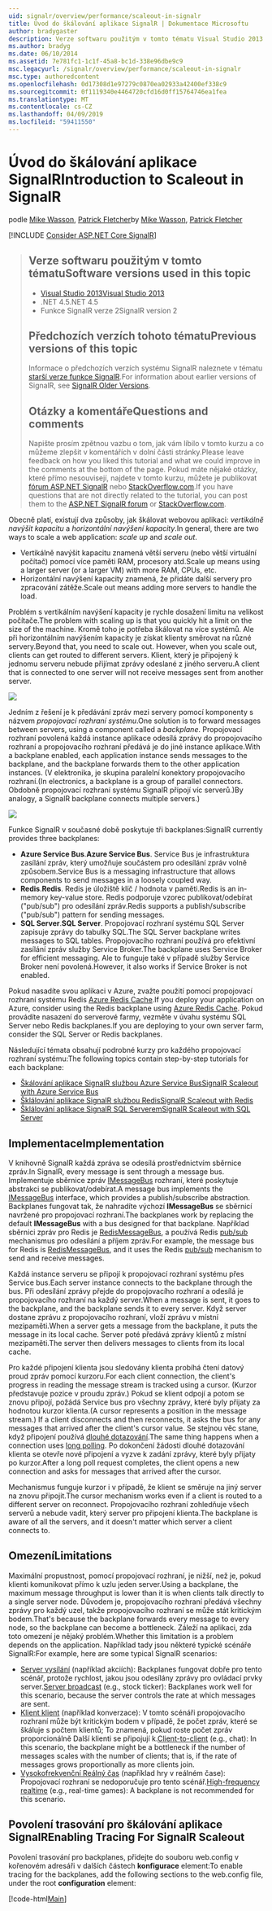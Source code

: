 ```yaml
---
uid: signalr/overview/performance/scaleout-in-signalr
title: Úvod do škálování aplikace SignalR | Dokumentace Microsoftu
author: bradygaster
description: Verze softwaru použitým v tomto tématu Visual Studio 2013 .NET 4.5 SignalR 2 předchozí verze tohoto tématu informace o předchozích verzích...
ms.author: bradyg
ms.date: 06/10/2014
ms.assetid: 7e781fc1-1c1f-45a8-bc1d-338e96dbe9c9
msc.legacyurl: /signalr/overview/performance/scaleout-in-signalr
msc.type: authoredcontent
ms.openlocfilehash: 0d17308d1e97279c0870ea02933a42400ef338c9
ms.sourcegitcommit: 0f1119340e4464720cfd16d0ff15764746ea1fea
ms.translationtype: MT
ms.contentlocale: cs-CZ
ms.lasthandoff: 04/09/2019
ms.locfileid: "59411550"
---
```

# <a name="introduction-to-scaleout-in-signalr"></a><span data-ttu-id="eca78-103">Úvod do škálování aplikace SignalR</span><span class="sxs-lookup"><span data-stu-id="eca78-103">Introduction to Scaleout in SignalR</span></span>

<span data-ttu-id="eca78-104">podle [Mike Wasson](https://github.com/MikeWasson), [Patrick Fletcher](https://github.com/pfletcher)</span><span class="sxs-lookup"><span data-stu-id="eca78-104">by [Mike Wasson](https://github.com/MikeWasson), [Patrick Fletcher](https://github.com/pfletcher)</span></span>

[!INCLUDE [Consider ASP.NET Core SignalR](~/includes/signalr/signalr-version-disambiguation.md)]

> ## <a name="software-versions-used-in-this-topic"></a><span data-ttu-id="eca78-105">Verze softwaru použitým v tomto tématu</span><span class="sxs-lookup"><span data-stu-id="eca78-105">Software versions used in this topic</span></span>
>
>
> - [<span data-ttu-id="eca78-106">Visual Studio 2013</span><span class="sxs-lookup"><span data-stu-id="eca78-106">Visual Studio 2013</span></span>](https://my.visualstudio.com/Downloads?q=visual%20studio%202013)
> - <span data-ttu-id="eca78-107">.NET 4.5</span><span class="sxs-lookup"><span data-stu-id="eca78-107">.NET 4.5</span></span>
> - <span data-ttu-id="eca78-108">Funkce SignalR verze 2</span><span class="sxs-lookup"><span data-stu-id="eca78-108">SignalR version 2</span></span>
>
>
>
> ## <a name="previous-versions-of-this-topic"></a><span data-ttu-id="eca78-109">Předchozích verzích tohoto tématu</span><span class="sxs-lookup"><span data-stu-id="eca78-109">Previous versions of this topic</span></span>
>
> <span data-ttu-id="eca78-110">Informace o předchozích verzích systému SignalR naleznete v tématu [starší verze funkce SignalR](../older-versions/index.md).</span><span class="sxs-lookup"><span data-stu-id="eca78-110">For information about earlier versions of SignalR, see [SignalR Older Versions](../older-versions/index.md).</span></span>
>
> ## <a name="questions-and-comments"></a><span data-ttu-id="eca78-111">Otázky a komentáře</span><span class="sxs-lookup"><span data-stu-id="eca78-111">Questions and comments</span></span>
>
> <span data-ttu-id="eca78-112">Napište prosím zpětnou vazbu o tom, jak vám líbilo v tomto kurzu a co můžeme zlepšit v komentářích v dolní části stránky.</span><span class="sxs-lookup"><span data-stu-id="eca78-112">Please leave feedback on how you liked this tutorial and what we could improve in the comments at the bottom of the page.</span></span> <span data-ttu-id="eca78-113">Pokud máte nějaké otázky, které přímo nesouvisejí, najdete v tomto kurzu, můžete je publikovat [fórum ASP.NET SignalR](https://forums.asp.net/1254.aspx/1?ASP+NET+SignalR) nebo [StackOverflow.com](http://stackoverflow.com/).</span><span class="sxs-lookup"><span data-stu-id="eca78-113">If you have questions that are not directly related to the tutorial, you can post them to the [ASP.NET SignalR forum](https://forums.asp.net/1254.aspx/1?ASP+NET+SignalR) or [StackOverflow.com](http://stackoverflow.com/).</span></span>


<span data-ttu-id="eca78-114">Obecně platí, existují dva způsoby, jak škálovat webovou aplikaci: *vertikálně navýšit kapacitu* a *horizontální navýšení kapacity*.</span><span class="sxs-lookup"><span data-stu-id="eca78-114">In general, there are two ways to scale a web application: *scale up* and *scale out*.</span></span>

- <span data-ttu-id="eca78-115">Vertikálně navýšit kapacitu znamená větší serveru (nebo větší virtuální počítač) pomocí více paměti RAM, procesory atd.</span><span class="sxs-lookup"><span data-stu-id="eca78-115">Scale up means using a larger server (or a larger VM) with more RAM, CPUs, etc.</span></span>
- <span data-ttu-id="eca78-116">Horizontální navýšení kapacity znamená, že přidáte další servery pro zpracování zátěže.</span><span class="sxs-lookup"><span data-stu-id="eca78-116">Scale out means adding more servers to handle the load.</span></span>

<span data-ttu-id="eca78-117">Problém s vertikálním navýšení kapacity je rychle dosažení limitu na velikost počítače.</span><span class="sxs-lookup"><span data-stu-id="eca78-117">The problem with scaling up is that you quickly hit a limit on the size of the machine.</span></span> <span data-ttu-id="eca78-118">Kromě toho je potřeba škálovat na více systémů. Ale při horizontálním navýšením kapacity je získat klienty směrovat na různé servery.</span><span class="sxs-lookup"><span data-stu-id="eca78-118">Beyond that, you need to scale out. However, when you scale out, clients can get routed to different servers.</span></span> <span data-ttu-id="eca78-119">Klient, který je připojený k jednomu serveru nebude přijímat zprávy odeslané z jiného serveru.</span><span class="sxs-lookup"><span data-stu-id="eca78-119">A client that is connected to one server will not receive messages sent from another server.</span></span>

![](scaleout-in-signalr/_static/image1.png)

<span data-ttu-id="eca78-120">Jedním z řešení je k předávání zpráv mezi servery pomocí komponenty s názvem *propojovací rozhraní systému*.</span><span class="sxs-lookup"><span data-stu-id="eca78-120">One solution is to forward messages between servers, using a component called a *backplane*.</span></span> <span data-ttu-id="eca78-121">Propojovací rozhraní povolená každá instance aplikace odesílá zprávy do propojovacího rozhraní a propojovacího rozhraní předává je do jiné instance aplikace.</span><span class="sxs-lookup"><span data-stu-id="eca78-121">With a backplane enabled, each application instance sends messages to the backplane, and the backplane forwards them to the other application instances.</span></span> <span data-ttu-id="eca78-122">(V elektronika, je skupina paralelní konektory propojovacího rozhraní.</span><span class="sxs-lookup"><span data-stu-id="eca78-122">(In electronics, a backplane is a group of parallel connectors.</span></span> <span data-ttu-id="eca78-123">Obdobně propojovací rozhraní systému SignalR připojí víc serverů.)</span><span class="sxs-lookup"><span data-stu-id="eca78-123">By analogy, a SignalR backplane connects multiple servers.)</span></span>

![](scaleout-in-signalr/_static/image2.png)

<span data-ttu-id="eca78-124">Funkce SignalR v současné době poskytuje tři backplanes:</span><span class="sxs-lookup"><span data-stu-id="eca78-124">SignalR currently provides three backplanes:</span></span>

- <span data-ttu-id="eca78-125">**Azure Service Bus**.</span><span class="sxs-lookup"><span data-stu-id="eca78-125">**Azure Service Bus**.</span></span> <span data-ttu-id="eca78-126">Service Bus je infrastruktura zasílání zpráv, který umožňuje součástem pro odesílání zpráv volně způsobem.</span><span class="sxs-lookup"><span data-stu-id="eca78-126">Service Bus is a messaging infrastructure that allows components to send messages in a loosely coupled way.</span></span>
- <span data-ttu-id="eca78-127">**Redis**.</span><span class="sxs-lookup"><span data-stu-id="eca78-127">**Redis**.</span></span> <span data-ttu-id="eca78-128">Redis je úložiště klíč / hodnota v paměti.</span><span class="sxs-lookup"><span data-stu-id="eca78-128">Redis is an in-memory key-value store.</span></span> <span data-ttu-id="eca78-129">Redis podporuje vzorec publikovat/odebírat ("pub/sub") pro odesílání zpráv.</span><span class="sxs-lookup"><span data-stu-id="eca78-129">Redis supports a publish/subscribe ("pub/sub") pattern for sending messages.</span></span>
- <span data-ttu-id="eca78-130">**SQL Server**.</span><span class="sxs-lookup"><span data-stu-id="eca78-130">**SQL Server**.</span></span> <span data-ttu-id="eca78-131">Propojovací rozhraní systému SQL Server zapisuje zprávy do tabulky SQL.</span><span class="sxs-lookup"><span data-stu-id="eca78-131">The SQL Server backplane writes messages to SQL tables.</span></span> <span data-ttu-id="eca78-132">Propojovacího rozhraní používá pro efektivní zasílání zpráv služby Service Broker.</span><span class="sxs-lookup"><span data-stu-id="eca78-132">The backplane uses Service Broker for efficient messaging.</span></span> <span data-ttu-id="eca78-133">Ale to funguje také v případě služby Service Broker není povolená.</span><span class="sxs-lookup"><span data-stu-id="eca78-133">However, it also works if Service Broker is not enabled.</span></span>

<span data-ttu-id="eca78-134">Pokud nasadíte svou aplikaci v Azure, zvažte použití pomocí propojovací rozhraní systému Redis [Azure Redis Cache](https://azure.microsoft.com/services/cache/).</span><span class="sxs-lookup"><span data-stu-id="eca78-134">If you deploy your application on Azure, consider using the Redis backplane using [Azure Redis Cache](https://azure.microsoft.com/services/cache/).</span></span> <span data-ttu-id="eca78-135">Pokud provádíte nasazení do serverové farmy, vezměte v úvahu systému SQL Server nebo Redis backplanes.</span><span class="sxs-lookup"><span data-stu-id="eca78-135">If you are deploying to your own server farm, consider the SQL Server or Redis backplanes.</span></span>

<span data-ttu-id="eca78-136">Následující témata obsahují podrobné kurzy pro každého propojovací rozhraní systému:</span><span class="sxs-lookup"><span data-stu-id="eca78-136">The following topics contain step-by-step tutorials for each backplane:</span></span>

- [<span data-ttu-id="eca78-137">Škálování aplikace SignalR službou Azure Service Bus</span><span class="sxs-lookup"><span data-stu-id="eca78-137">SignalR Scaleout with Azure Service Bus</span></span>](scaleout-with-windows-azure-service-bus.md)
- [<span data-ttu-id="eca78-138">Šklálování aplikace SignalR službou Redis</span><span class="sxs-lookup"><span data-stu-id="eca78-138">SignalR Scaleout with Redis</span></span>](scaleout-with-redis.md)
- [<span data-ttu-id="eca78-139">Šklálování aplikace SignalR SQL Serverem</span><span class="sxs-lookup"><span data-stu-id="eca78-139">SignalR Scaleout with SQL Server</span></span>](scaleout-with-sql-server.md)

## <a name="implementation"></a><span data-ttu-id="eca78-140">Implementace</span><span class="sxs-lookup"><span data-stu-id="eca78-140">Implementation</span></span>

<span data-ttu-id="eca78-141">V knihovně SignalR každá zpráva se odesílá prostřednictvím sběrnice zpráv.</span><span class="sxs-lookup"><span data-stu-id="eca78-141">In SignalR, every message is sent through a message bus.</span></span> <span data-ttu-id="eca78-142">Implementuje sběrnice zpráv [IMessageBus](https://msdn.microsoft.com/library/microsoft.aspnet.signalr.messaging.imessagebus(v=vs.100).aspx) rozhraní, které poskytuje abstrakci se publikovat/odebírat.</span><span class="sxs-lookup"><span data-stu-id="eca78-142">A message bus implements the [IMessageBus](https://msdn.microsoft.com/library/microsoft.aspnet.signalr.messaging.imessagebus(v=vs.100).aspx) interface, which provides a publish/subscribe abstraction.</span></span> <span data-ttu-id="eca78-143">Backplanes fungovat tak, že nahradíte výchozí **IMessageBus** se sběrnicí navržené pro propojovací rozhraní.</span><span class="sxs-lookup"><span data-stu-id="eca78-143">The backplanes work by replacing the default **IMessageBus** with a bus designed for that backplane.</span></span> <span data-ttu-id="eca78-144">Například sběrnici zpráv pro Redis je [RedisMessageBus](https://msdn.microsoft.com/library/microsoft.aspnet.signalr.redis.redismessagebus(v=vs.100).aspx), a používá Redis [pub/sub](http://redis.io/topics/pubsub) mechanismus pro odesílání a příjem zpráv.</span><span class="sxs-lookup"><span data-stu-id="eca78-144">For example, the message bus for Redis is [RedisMessageBus](https://msdn.microsoft.com/library/microsoft.aspnet.signalr.redis.redismessagebus(v=vs.100).aspx), and it uses the Redis [pub/sub](http://redis.io/topics/pubsub) mechanism to send and receive messages.</span></span>

<span data-ttu-id="eca78-145">Každá instance serveru se připojí k propojovací rozhraní systému přes Service bus.</span><span class="sxs-lookup"><span data-stu-id="eca78-145">Each server instance connects to the backplane through the bus.</span></span> <span data-ttu-id="eca78-146">Při odesílání zprávy přejde do propojovacího rozhraní a odesílá je propojovacího rozhraní na každý server.</span><span class="sxs-lookup"><span data-stu-id="eca78-146">When a message is sent, it goes to the backplane, and the backplane sends it to every server.</span></span> <span data-ttu-id="eca78-147">Když server dostane zprávu z propojovacího rozhraní, vloží zprávu v místní mezipaměti.</span><span class="sxs-lookup"><span data-stu-id="eca78-147">When a server gets a message from the backplane, it puts the message in its local cache.</span></span> <span data-ttu-id="eca78-148">Server poté předává zprávy klientů z místní mezipaměti.</span><span class="sxs-lookup"><span data-stu-id="eca78-148">The server then delivers messages to clients from its local cache.</span></span>

<span data-ttu-id="eca78-149">Pro každé připojení klienta jsou sledovány klienta probíhá čtení datový proud zpráv pomocí kurzoru.</span><span class="sxs-lookup"><span data-stu-id="eca78-149">For each client connection, the client's progress in reading the message stream is tracked using a cursor.</span></span> <span data-ttu-id="eca78-150">(Kurzor představuje pozice v proudu zpráv.) Pokud se klient odpojí a potom se znovu připojí, požádá Service bus pro všechny zprávy, které byly přijaty za hodnotou kurzor klienta.</span><span class="sxs-lookup"><span data-stu-id="eca78-150">(A cursor represents a position in the message stream.) If a client disconnects and then reconnects, it asks the bus for any messages that arrived after the client's cursor value.</span></span> <span data-ttu-id="eca78-151">Se stejnou věc stane, když připojení používá [dlouhé dotazování](../getting-started/introduction-to-signalr.md#transports).</span><span class="sxs-lookup"><span data-stu-id="eca78-151">The same thing happens when a connection uses [long polling](../getting-started/introduction-to-signalr.md#transports).</span></span> <span data-ttu-id="eca78-152">Po dokončení žádosti dlouhé dotazování klienta se otevře nové připojení a vyzve k zadání zprávy, které byly přijaty po kurzor.</span><span class="sxs-lookup"><span data-stu-id="eca78-152">After a long poll request completes, the client opens a new connection and asks for messages that arrived after the cursor.</span></span>

<span data-ttu-id="eca78-153">Mechanismus funguje kurzor i v případě, že klient se směruje na jiný server na znovu připojit.</span><span class="sxs-lookup"><span data-stu-id="eca78-153">The cursor mechanism works even if a client is routed to a different server on reconnect.</span></span> <span data-ttu-id="eca78-154">Propojovacího rozhraní zohledňuje všech serverů a nebude vadit, který server pro připojení klienta.</span><span class="sxs-lookup"><span data-stu-id="eca78-154">The backplane is aware of all the servers, and it doesn't matter which server a client connects to.</span></span>

## <a name="limitations"></a><span data-ttu-id="eca78-155">Omezení</span><span class="sxs-lookup"><span data-stu-id="eca78-155">Limitations</span></span>

<span data-ttu-id="eca78-156">Maximální propustnost, pomocí propojovací rozhraní, je nižší, než je, pokud klienti komunikovat přímo k uzlu jeden server.</span><span class="sxs-lookup"><span data-stu-id="eca78-156">Using a backplane, the maximum message throughput is lower than it is when clients talk directly to a single server node.</span></span> <span data-ttu-id="eca78-157">Důvodem je, propojovacího rozhraní předává všechny zprávy pro každý uzel, takže propojovacího rozhraní se může stát kritickým bodem.</span><span class="sxs-lookup"><span data-stu-id="eca78-157">That's because the backplane forwards every message to every node, so the backplane can become a bottleneck.</span></span> <span data-ttu-id="eca78-158">Záleží na aplikaci, zda toto omezení je nějaký problém.</span><span class="sxs-lookup"><span data-stu-id="eca78-158">Whether this limitation is a problem depends on the application.</span></span> <span data-ttu-id="eca78-159">Například tady jsou některé typické scénáře SignalR:</span><span class="sxs-lookup"><span data-stu-id="eca78-159">For example, here are some typical SignalR scenarios:</span></span>

- <span data-ttu-id="eca78-160">[Server vysílání](../getting-started/tutorial-server-broadcast-with-signalr.md) (například akciích): Backplanes fungovat dobře pro tento scénář, protože rychlost, jakou jsou odesílány zprávy pro ovládací prvky server.</span><span class="sxs-lookup"><span data-stu-id="eca78-160">[Server broadcast](../getting-started/tutorial-server-broadcast-with-signalr.md) (e.g., stock ticker): Backplanes work well for this scenario, because the server controls the rate at which messages are sent.</span></span>
- <span data-ttu-id="eca78-161">[Klient klient](../getting-started/tutorial-getting-started-with-signalr.md) (například konverzace): V tomto scénáři propojovacího rozhraní může být kritickým bodem v případě, že počet zpráv, které se škáluje s počtem klientů; To znamená, pokud roste počet zpráv proporcionálně Další klienti se připojují k.</span><span class="sxs-lookup"><span data-stu-id="eca78-161">[Client-to-client](../getting-started/tutorial-getting-started-with-signalr.md) (e.g., chat): In this scenario, the backplane might be a bottleneck if the number of messages scales with the number of clients; that is, if the rate of messages grows proportionally as more clients join.</span></span>
- <span data-ttu-id="eca78-162">[Vysokofrekvenční Reálný čas](../getting-started/tutorial-high-frequency-realtime-with-signalr.md) (například hry v reálném čase): Propojovací rozhraní se nedoporučuje pro tento scénář.</span><span class="sxs-lookup"><span data-stu-id="eca78-162">[High-frequency realtime](../getting-started/tutorial-high-frequency-realtime-with-signalr.md) (e.g., real-time games): A backplane is not recommended for this scenario.</span></span>

## <a name="enabling-tracing-for-signalr-scaleout"></a><span data-ttu-id="eca78-163">Povolení trasování pro škálování aplikace SignalR</span><span class="sxs-lookup"><span data-stu-id="eca78-163">Enabling Tracing For SignalR Scaleout</span></span>

<span data-ttu-id="eca78-164">Povolení trasování pro backplanes, přidejte do souboru web.config v kořenovém adresáři v dalších částech **konfigurace** element:</span><span class="sxs-lookup"><span data-stu-id="eca78-164">To enable tracing for the backplanes, add the following sections to the web.config file, under the root **configuration** element:</span></span>

[!code-html[Main](scaleout-in-signalr/samples/sample1.html)]
